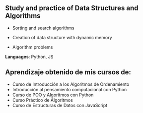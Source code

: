 Study and practice of Data Structures and Algorithms
-

- Sorting and search algorithms

- Creation of data structure with dynamic memory

- Algorithm problems

**Languages**: Python, JS

Aprendizaje obtenido de mis cursos de:
--
* Curso de Introducción a los Algoritmos de Ordenamiento
* Introducción al pensamiento computacional con Python
* Curso de POO y Algoritmos con Python
* Curso Práctico de Algoritmos
* Curso de Estructuras de Datos con JavaScript

